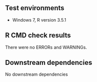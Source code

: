 ## Test environments
* Windows 7, R version 3.5.1

## R CMD check results

There were no ERRORs and WARNINGs.

## Downstream dependencies

No downstream dependencies

